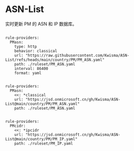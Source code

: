 
# ASN-List

实时更新 PM 的 ASN 和 IP 数据库。

<pre><code class="language-javascript">
rule-providers:
  PMasn:
    type: http
    behavior: classical
    url: "https://raw.githubusercontent.com/Kwisma/ASN-List/refs/heads/main/country/PM/PM_ASN.yaml"
    path: ./ruleset/PM_ASN.yaml
    interval: 86400
    format: yaml
</code></pre>

<pre><code class="language-javascript">
rule-providers:
  PMasn:
    <<: *classical
    url: "https://jsd.onmicrosoft.cn/gh/Kwisma/ASN-List@main/country/PM/PM_ASN.yaml"
    path: ./ruleset/PM_ASN.yaml
</code></pre>

<pre><code class="language-javascript">
rule-providers:
  PMcidr:
    <<: *ipcidr
    url: "https://jsd.onmicrosoft.cn/gh/Kwisma/ASN-List@main/country/PM/PM_IP.yaml"
    path: ./ruleset/PM_IP.yaml
</code></pre>